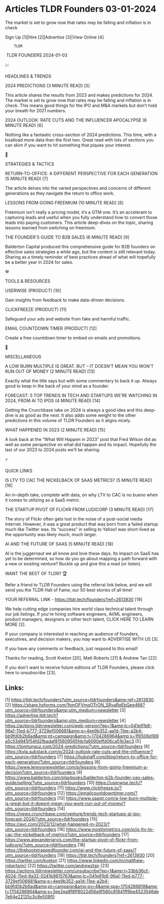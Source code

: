 # Articles TLDR Founders 03-01-2024

The market is set to grow now that rates may be falling and inflation
is in check  

Sign Up [1]|Hire [2]|Advertise [3]|View Online [4] 

		TLDR 

 TLDR FOUNDERS 2024-01-03

📈 

HEADLINES & TRENDS

 2024 PREDICTIONS (3 MINUTE READ) [5] 

 This article shares the results from 2023 and makes predictions for
2024. The market is set to grow now that rates may be falling and
inflation is in check. This means good things for the IPO and M&A
markets but don’t hold your breath for 2021 numbers. 

 2024 OUTLOOK: RATE CUTS AND THE INFLUENCER APOCALYPSE (6 MINUTE READ)
[6] 

 Nothing like a fantastic cross-section of 2024 predictions. This
time, with a boatload more data than the first two. Great read with
lots of sections you can skim if you want to hit something that piques
your interest. 

🧠 

STRATEGIES & TACTICS

 RETURN-TO-OFFICE: A DIFFERENT PERSPECTIVE FOR EACH GENERATION (5
MINUTE READ) [7] 

 The article delves into the varied perspectives and concerns of
different generations as they navigate the return to office work. 

 LESSONS FROM GOING FREEMIUM (10 MINUTE READ) [8] 

 Freemium isn’t really a pricing model, it’s a GTM one. It’s an
accelerant to capturing leads and useful when you fully understand how
to convert those leads into paying customers. This article deep-dives
on the topic, sharing lessons learned from switching on freemium. 

 THE FOUNDER'S GUIDE TO B2B SALES (6 MINUTE READ) [9] 

 Balderton Capital produced this comprehensive guide for B2B founders
on effective sales strategies a while ago, but the content is still
relevant today. Sharing as a timely reminder of best practices ahead
of what will hopefully be a better year in 2024 for sales. 

⚒️ 

TOOLS & RESOURCES

 USERWISE (PRODUCT) [10] 

 Gain insights from feedback to make data-driven decisions. 

 CLICKFREEZE (PRODUCT) [11] 

 Safeguard your ads and website from fake and harmful traffic. 

 EMAIL COUNTDOWN TIMER (PRODUCT) [12] 

 Create a free countdown timer to embed on emails and promotions. 

🎁 

MISCELLANEOUS

 A LOW BURN MULTIPLE IS GREAT. BUT – IT DOESN’T MEAN YOU WON’T
RUN OUT OF MONEY (2 MINUTE READ) [13] 

 Exactly what the title says but with some commentary to back it up.
Always good to keep in the back of your mind as a founder. 

 FORECAST: 5 TOP TRENDS IN TECH AND STARTUPS WE’RE WATCHING IN 2024,
FROM AI TO IPOS (4 MINUTE READ) [14] 

 Getting the Crunchbase take on 2024 is always a good idea and this
deep-dive is as good as the next. It also adds some weight to the
other predictions in this volume of TLDR Founders as it aligns nicely.


 WHAT HAPPENED IN 2023 (2 MINUTE READ) [15] 

 A look back at the “What Will Happen in 2023” post that Fred
Wilson did as well as some perspective on what did happen and its
impact. Hopefully the last of our 2023 to 2024 posts we’ll be
sharing. 

⚡ 

QUICK LINKS

 IS LTV TO CAC THE NICKELBACK OF SAAS METRICS? (5 MINUTE READ) [16] 

 An in-depth take, complete with data, on why LTV to CAC is no bueno
when it comes to utilizing as a SaaS metric. 

 THE STARTUP PIVOT OF FLICKR FROM LUDICORP (3 MINUTE READ) [17] 

 The story of Flickr often gets lost in the noise of a post-social
media Internet. However, it was a great product that was born from a
failed startup much like Twitter was. Its “success” in selling to
Yahoo! was short-lived as the opportunity was likely much, much
larger. 

 AI AND THE FUTURE OF SAAS (5 MINUTE READ) [18] 

 AI is the juggernaut we all know and love these days. Its impact on
SaaS has yet to be determined, so how do you go about mapping a path
forward with a new or existing venture? Buckle up and give this a read
(or listen). 

WANT THE BEST OF TLDR? 🏆

Refer a friend to TLDR Founders using the referral link below, and we
will send you the TLDR Hall of Fame, our 50 best stories of all time!

YOUR REFERRAL LINK - https://tldr.tech/founders?ref=2613930 [19]

 We help cutting edge companies hire world class technical talent
through our job listings. If you're hiring software engineers, AI/ML
engineers, product managers, designers or other tech talent, CLICK
HERE TO LEARN MORE [2]. 

If your company is interested in reaching an audience of founders,
executives, and decision makers, you may want to ADVERTISE WITH US
[3]. 

If you have any comments or feedback, just respond to this email! 

Thanks for reading, 
Scott Kveton [20], Matt Roberts [21] & Andrew Tan [22] 

If you don't want to receive future editions of TLDR Founders,
please click here to unsubscribe [23]. 

 

Links:
------
[1] https://tldr.tech/founders?utm_source=tldrfounders&amp;ref=2613930
[2] https://share.hsforms.com/1hmOFVmqOTrON_SRvaRqEbQee466?utm_source=tldrfounders&amp;utm_medium=newsletter
[3] https://advertise.tldr.tech?utm_source=tldrfounders&amp;utm_medium=newsletter
[4] https://actions.tldrnewsletter.com/web-version?ep=1&amp;lc=041e91b6-96a1-11ed-b777-3729ef006681&amp;p=4ee9b352-aa1d-11ee-a2b4-bb9fd0b2b6ad&amp;pt=campaign&amp;t=1704286964&amp;s=1f6506d189a5c53d945f54fd2fbadaf815609565fdcfa6090effd06ca51b3ec3
[5] https://tomtunguz.com/2024-predictions/?utm_source=tldrfounders
[6] https://kyla.substack.com/p/2024-outlook-rate-cuts-and-the-influencer?utm_source=tldrfounders
[7] https://hubstaff.com/blog/return-to-office-for-each-generation/?utm_source=tldrfounders
[8] https://www.lennysnewsletter.com/p/lessons-from-going-freemium-a-decision?utm_source=tldrfounders
[9] https://www.balderton.com/playbooks/balderton-b2b-founder-ceo-sales-guide/selling/?utm_source=tldrfounders
[10] https://userwise.tech/?utm_source=tldrfounders
[11] https://www.clickfreeze.io/?utm_source=tldrfounders
[12] https://emailcountdowntimer.com/?utm_source=tldrfounders
[13] https://www.saastr.com/a-low-burn-multiple-is-great-but-it-doesnt-mean-you-wont-run-out-of-money/?utm_source=tldrfounders
[14] https://news.crunchbase.com/venture/trends-tech-startups-ai-ipo-forecast-2024/?utm_source=tldrfounders
[15] https://avc.com/2023/12/what-happened-in-2023/?utm_source=tldrfounders
[16] https://www.mostlymetrics.com/p/is-ltv-to-cac-the-nickelback-of-metrics?utm_source=tldrfounders
[17] https://www.alexanderjarvis.com/the-startup-pivot-of-flickr-from-ludicorp/?utm_source=tldrfounders
[18] https://thebootstrappedfounder.com/ai-and-the-future-of-saas/?utm_source=tldrfounders
[19] https://tldr.tech/founders?ref=2613930
[20] https://twitter.com/kveton
[21] https://www.linkedin.com/in/matthew-robertsmr/
[22] https://twitter.com/andrewztan
[23] https://actions.tldrnewsletter.com/unsubscribe?ep=1&amp;l=33bb36cf-4024-11ed-9a32-0241b9615763&amp;lc=041e91b6-96a1-11ed-b777-3729ef006681&amp;p=4ee9b352-aa1d-11ee-a2b4-bb9fd0b2b6ad&amp;pt=campaign&amp;pv=4&amp;spa=1704286819&amp;t=1704286964&amp;s=3ee2ea8f8ff8022d56a9f560c81841ff6be4523546de7e64e22125c3c8e508f0